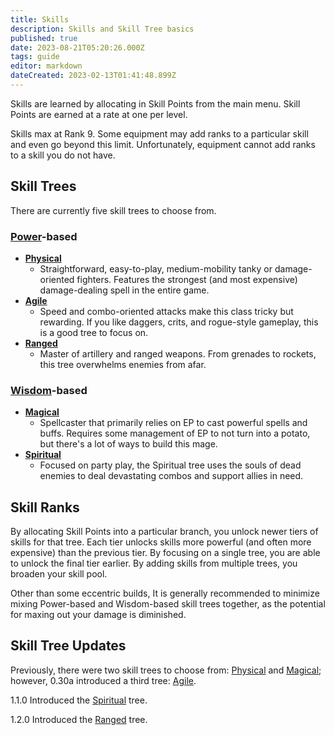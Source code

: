 ```yaml
---
title: Skills
description: Skills and Skill Tree basics
published: true
date: 2023-08-21T05:20:26.000Z
tags: guide
editor: markdown
dateCreated: 2023-02-13T01:41:48.899Z
---
```


Skills are learned by allocating in Skill Points from the main menu. Skill Points are earned at a rate at one per level.

Skills max at Rank 9. Some equipment may add ranks to a particular skill and even go beyond this limit. Unfortunately, equipment cannot add ranks to a skill you do not have.

## Skill Trees

There are currently five skill trees to choose from.

### [Power](/stats/power)\-based

-   [**Physical**](/skills/physical)
    -   Straightforward, easy-to-play, medium-mobility tanky or damage-oriented fighters. Features the strongest (and most expensive) damage-dealing spell in the entire game.
-   [**Agile**](/skills/agile)
    -   Speed and combo-oriented attacks make this class tricky but rewarding. If you like daggers, crits, and rogue-style gameplay, this is a good tree to focus on.
-   [**Ranged**](/skills/ranged)
    -   Master of artillery and ranged weapons. From grenades to rockets, this tree overwhelms enemies from afar.

### [Wisdom](/stats/wisdom)\-based

-   [**Magical**](/skills/magical)
    -   Spellcaster that primarily relies on EP to cast powerful spells and buffs. Requires some management of EP to not turn into a potato, but there's a lot of ways to build this mage.
-   [**Spiritual**](/skills/spiritual)
    -   Focused on party play, the Spiritual tree uses the souls of dead enemies to deal devastating combos and support allies in need.

## Skill Ranks

By allocating Skill Points into a particular branch, you unlock newer tiers of skills for that tree. Each tier unlocks skills more powerful (and often more expensive) than the previous tier. By focusing on a single tree, you are able to unlock the final tier earlier. By adding skills from multiple trees, you broaden your skill pool.

Other than some eccentric builds, It is generally recommended to minimize mixing Power-based and Wisdom-based skill trees together, as the potential for maxing out your damage is diminished.

## Skill Tree Updates

Previously, there were two skill trees to choose from: [Physical](/skills/physical) and [Magical](/skills/magical); however, 0.30a introduced a third tree: [Agile](/skills/agile).

1.1.0 Introduced the [Spiritual](/skills/spiritual) tree.

1.2.0 Introduced the [Ranged](/skills/ranged) tree.